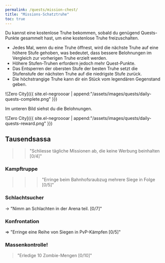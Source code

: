 ```yaml
---
permalink: /quests/mission-chest/
title: "Missions-Schatztruhe"
toc: true
---
```


Du kannst eine kostenlose Truhe bekommen, sobald du genügend Quests-Punkte gesammelt hast, um eine kostenlose Truhe freizuschalten.

- Jedes Mal, wenn du eine Truhe öffnest, wird die nächste Truhe auf eine höhere Stufe gehoben, was bedeutet, dass bessere Belohnungen im Vergleich zur vorherigen Truhe erzielt werden.
- Höhere Stufen-Truhen erfordern jedoch mehr Quest-Punkte.
- Das Entsperren der obersten Stufe der besten Truhe setzt die Stufenstufe der nächsten Truhe auf die niedrigste Stufe zurück.
- Die höchstrangige Truhe kann dir ein Stück vom legendären Gegenstand geben.

![Zero City]({{ site.el-negroooar | append:"/assets/images/quests/daily-quests-complete.png" }})

Im unteren Bild siehst du die Belohnungen.

![Zero City]({{ site.el-negroooar | append:"/assets/images/quests/daily-quests-reward.png" }})




## Tausendsassa

>> "Schliesse tägliche Missionen ab, die keine Werbung beinhalten [0/4]"

### Kampftruppe

>>> "Erringe beim Bahnhofsraubzug mehrere Siege in Folge [0/5]"

### Schlachtsucher

-> "Nimm an Schlachten in der Arena teil. [0/7]"

### Konfrontation

=> "Erringe eine Reihe von Siegen in PvP-Kämpfen [0/5]"

### Massenkontrolle!

> "Erledige 10 Zombie-Mengen [0/10]"
